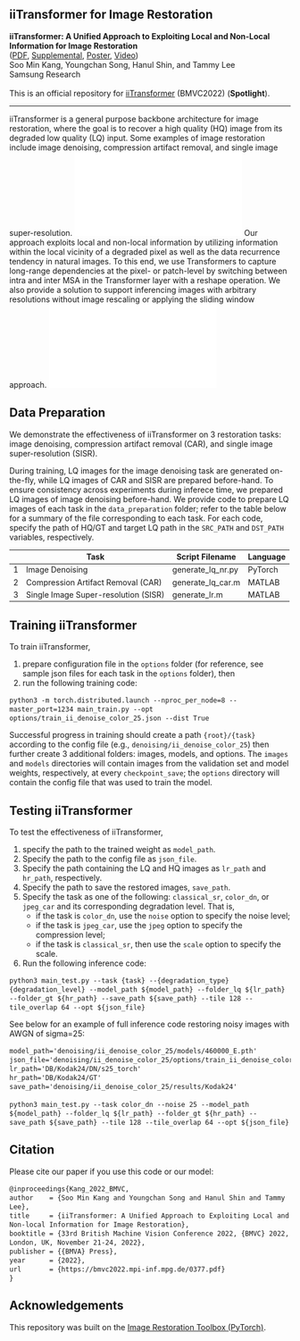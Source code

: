 ## iiTransformer for Image Restoration

**iiTransformer: A Unified Approach to Exploiting Local and Non-Local Information for Image Restoration**<br />
([PDF](https://bmvc2022.mpi-inf.mpg.de/0377.pdf), 
[Supplemental](https://bmvc2022.mpi-inf.mpg.de/0377_supp.pdf), 
[Poster](https://bmvc2022.mpi-inf.mpg.de/0377_poster.pdf), 
[Video](https://bmvc2022.mpi-inf.mpg.de/0377_video.mp4))<br />
Soo Min Kang, Youngchan Song, Hanul Shin, and Tammy Lee <br />
Samsung Research <br />
<br />
This is an official repository for [iiTransformer](https://bmvc2022.mpi-inf.mpg.de/377/) (BMVC2022) (**Spotlight**).

-----

iiTransformer is a general purpose backbone architecture for image restoration, where the goal is to recover a high quality (HQ) image from its degraded low quality (LQ) input. Some examples of image restoration include image denoising, compression artifact removal, and single image super-resolution. 
![Image Restoration](/assets/img_restoration.pdf)
Our approach exploits local and non-local information by utilizing information within the local vicinity of a degraded pixel as well as the data recurrence tendency in natural images. To this end, we use Transformers to capture long-range dependencies at the pixel- or patch-level by switching between intra and inter MSA in the Transformer layer with a reshape operation. We also provide a solution to support inferencing images with arbitrary resolutions without image rescaling or applying the sliding window approach. 
![iiTransformer](/assets/iiTransformer.pdf)


## Data Preparation 
We demonstrate the effectiveness of iiTransformer on 3 restoration tasks: image denoising, compression artifact removal (CAR), and single image super-resolution (SISR). 

During training, LQ images for the image denoising task are generated on-the-fly, while LQ images of CAR and SISR are prepared before-hand. To ensure consistency across experiments during inferece time, we prepared LQ images of image denoising before-hand. We provide code to prepare LQ images of each task in the `data_preparation` folder; refer to the table below for a summary of the file corresponding to each task. For each code, specify the path of HQ/GT and target LQ path in the `SRC_PATH` and `DST_PATH` variables, respectively.

|   | Task | Script Filename | Language |
| - | ---- | --------------- | -------- |
| 1 | Image Denoising | generate_lq_nr.py | PyTorch |
| 2 | Compression Artifact Removal (CAR) | generate_lq_car.m | MATLAB |
| 3 | Single Image Super-resolution (SISR) | generate_lr.m | MATLAB |


## Training iiTransformer
To train iiTransformer, 
1. prepare configuration file in the `options` folder (for reference, see sample json files for each task in the `options` folder), then
2. run the following training code:
```
python3 -m torch.distributed.launch --nproc_per_node=8 --master_port=1234 main_train.py --opt options/train_ii_denoise_color_25.json --dist True
```
Successful progress in training should create a path `{root}/{task}` according to the config file (e.g., `denoising/ii_denoise_color_25`) then further create 3 additional folders: images, models, and options. The `images` and `models` directories will contain images from the validation set and model weights, respectively, at every `checkpoint_save`; the `options` directory will contain the config file that was used to train the model.


## Testing iiTransformer
To test the effectiveness of iiTransformer, 
1. specify the path to the trained weight as `model_path`.
2. Specify the path to the config file as `json_file`.
3. Specify the path containing the LQ and HQ images as `lr_path` and `hr_path`, respectively.
4. Specify the path to save the restored images, `save_path`.
5. Specify the task as one of the following: `classical_sr`, `color_dn`, or `jpeg_car` and its corresponding degradation level. That is, 
   - if the task is `color_dn`, use the `noise` option to specify the noise level; 
   - if the task is `jpeg_car`, use the `jpeg` option to specify the compression level;
   - if the task is `classical_sr`, then use the `scale` option to specify the scale.
7. Run the following inference code:
```
python3 main_test.py --task {task} --{degradation_type} {degradation_level} --model_path ${model_path} --folder_lq ${lr_path} --folder_gt ${hr_path} --save_path ${save_path} --tile 128 --tile_overlap 64 --opt ${json_file}
```

See below for an example of full inference code restoring noisy images with AWGN of sigma=25:
```
model_path='denoising/ii_denoise_color_25/models/460000_E.pth'
json_file='denoising/ii_denoise_color_25/options/train_ii_denoise_color_25_220506_121143.json'
lr_path='DB/Kodak24/DN/s25_torch'
hr_path='DB/Kodak24/GT'
save_path='denoising/ii_denoise_color_25/results/Kodak24'

python3 main_test.py --task color_dn --noise 25 --model_path ${model_path} --folder_lq ${lr_path} --folder_gt ${hr_path} --save_path ${save_path} --tile 128 --tile_overlap 64 --opt ${json_file}
```

## Citation
Please cite our paper if you use this code or our model:
```
@inproceedings{Kang_2022_BMVC,
author    = {Soo Min Kang and Youngchan Song and Hanul Shin and Tammy Lee},
title     = {iiTransformer: A Unified Approach to Exploiting Local and Non-local Information for Image Restoration},
booktitle = {33rd British Machine Vision Conference 2022, {BMVC} 2022, London, UK, November 21-24, 2022},
publisher = {{BMVA} Press},
year      = {2022},
url       = {https://bmvc2022.mpi-inf.mpg.de/0377.pdf}
}
```

## Acknowledgements
This repository was built on the [Image Restoration Toolbox (PyTorch)](https://github.com/cszn/KAIR).
